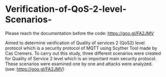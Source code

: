 # Verification-of-QoS-2-level-Scenarios-

Please reach the documentation before the code:  https://goo.gl/FA2JMV

Aimed to determine verification of Quality of services 2 (QoS2) level protocol which is a security protocol of MQTT  using Scyther Tool made by Cas Cremers. To carry out this study, three different scenarios were created for Quality of Service 2 level which is an important main security protocol. These scenarios were examined one by one and attacks were analyzed. (see: https://goo.gl/FA2JMV) 


